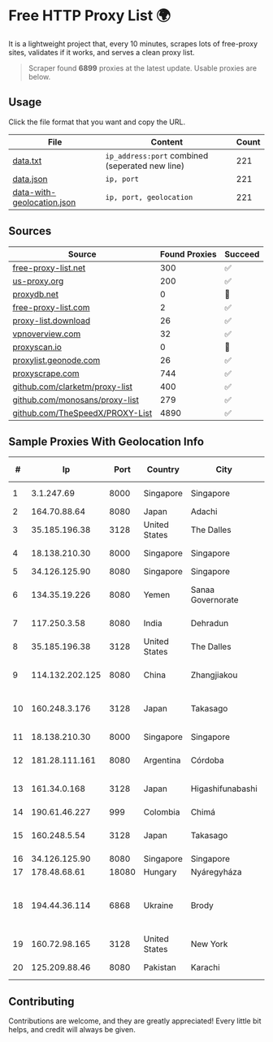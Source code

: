 
# Free HTTP Proxy List 🌍

It is a lightweight project that, every 10 minutes, scrapes lots of free-proxy sites, validates if it works, and serves a clean proxy list.


> Scraper found **6899** proxies at the latest update. Usable proxies are below.

## Usage

Click the file format that you want and copy the URL.


|File|Content|Count|
|----|-------|-----|
|[data.txt](https://raw.githubusercontent.com/themiralay/Proxy-List-World/master/data.txt)|`ip_address:port` combined (seperated new line)|221|
|[data.json](https://raw.githubusercontent.com/themiralay/Proxy-List-World/master/data.json)|`ip, port`|221|
|[data-with-geolocation.json](https://raw.githubusercontent.com/themiralay/Proxy-List-World/master/data-with-geolocation.json)|`ip, port, geolocation`|221|

## Sources

|Source|Found Proxies|Succeed|
|------|-------------|-------|
|[free-proxy-list.net](https://free-proxy-list.net)|300|✅|
|[us-proxy.org](https://www.us-proxy.org)|200|✅|
|[proxydb.net](http://proxydb.net)|0|🚫|
|[free-proxy-list.com](https://free-proxy-list.com/?page=&port=&type%5B%5D=http&type%5B%5D=https&up_time=0&search=Search)|2|✅|
|[proxy-list.download](https://www.proxy-list.download/HTTP)|26|✅|
|[vpnoverview.com](https://vpnoverview.com/privacy/anonymous-browsing/free-proxy-servers)|32|✅|
|[proxyscan.io](https://www.proxyscan.io)|0|🚫|
|[proxylist.geonode.com](https://proxylist.geonode.com/api/proxy-list?limit=300&page=1&sort_by=lastChecked&sort_type=desc&protocols=http,https)|26|✅|
|[proxyscrape.com](https://api.proxyscrape.com/v2/?request=displayproxies&protocol=http&timeout=10000&country=all&ssl=all&anonymity=all)|744|✅|
|[github.com/clarketm/proxy-list](https://raw.githubusercontent.com/clarketm/proxy-list/master/proxy-list-raw.txt)|400|✅|
|[github.com/monosans/proxy-list](https://raw.githubusercontent.com/monosans/proxy-list/main/proxies/http.txt)|279|✅|
|[github.com/TheSpeedX/PROXY-List](https://raw.githubusercontent.com/TheSpeedX/PROXY-List/master/http.txt)|4890|✅|


## Sample Proxies With Geolocation Info

|#|Ip|Port|Country|City|Internet Service Provider|
|-|--|----|-------|----|-------------------------|
|1|3.1.247.69|8000|Singapore|Singapore|Amazon Technologies Inc.|
|2|164.70.88.64|8080|Japan|Adachi|InfoSphere|
|3|35.185.196.38|3128|United States|The Dalles|Google LLC|
|4|18.138.210.30|8000|Singapore|Singapore|Amazon Technologies Inc.|
|5|34.126.125.90|8080|Singapore|Singapore|Google LLC|
|6|134.35.19.226|8080|Yemen|Sanaa Governorate|Public Telecommunication Corporation|
|7|117.250.3.58|8080|India|Dehradun|Bharat Sanchar Nigam Ltd|
|8|35.185.196.38|3128|United States|The Dalles|Google LLC|
|9|114.132.202.125|8080|China|Zhangjiakou|CNC Group CHINA169 Hebei Province network|
|10|160.248.3.176|3128|Japan|Takasago|NTT PC Communications, Inc.|
|11|18.138.210.30|8000|Singapore|Singapore|Amazon Technologies Inc.|
|12|181.28.111.161|8080|Argentina|Córdoba|Telecom Argentina S.A|
|13|161.34.0.168|3128|Japan|Higashifunabashi|NTT PC Communications, Inc.|
|14|190.61.46.227|999|Colombia|Chimá|Ufinet Panama S.A.|
|15|160.248.5.54|3128|Japan|Takasago|NTT PC Communications, Inc.|
|16|34.126.125.90|8080|Singapore|Singapore|Google LLC|
|17|178.48.68.61|18080|Hungary|Nyáregyháza|UPC|
|18|194.44.36.114|6868|Ukraine|Brody|State Enterprise Scientific and Telecommunication Centre "Ukrainian Academic an|
|19|160.72.98.165|3128|United States|New York|Lightower Fiber Networks I|
|20|125.209.88.46|8080|Pakistan|Karachi|Multinet 125-88/24|



## Contributing

Contributions are welcome, and they are greatly appreciated! Every
little bit helps, and credit will always be given.

